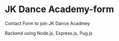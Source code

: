 # JK Dance Academy-form
 Contact Form to join JK Dance Acadmey
 
 Backend using Node.js, Express.js, Pug.js
